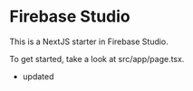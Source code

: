 # Firebase Studio

This is a NextJS starter in Firebase Studio.

To get started, take a look at src/app/page.tsx.
 - updated